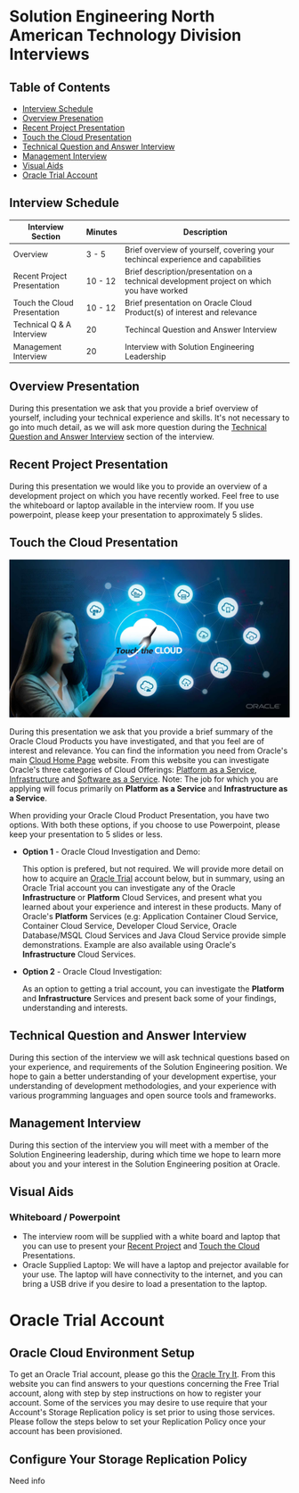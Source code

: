 # Solution Engineering North American Technology Division Interviews

## Table of Contents
- [Interview Schedule](#Interview-Schedule)
- [Overview Presenation](#Overview-Presentation)
- [Recent Project Presentation](#Recent-Project-Presentation)
- [Touch the Cloud Presentation](#Touch-the-Cloud-Presentation)
- [Technical Question and Answer Interview](#Technical-Question-and-Answer-Interview)
- [Management Interview](#Management-Interview)
- [Visual Aids](#Visual-Aids)
- [Oracle Trial Account](#Oracle-Trial-Account)

## Interview Schedule

| Interview Section | Minutes | Description |
| --- | --- | --- | 
| Overview | 3 - 5 | Brief overview of yourself, covering your techincal experience and capabilities |
| Recent Project Presentation | 10 - 12 | Brief description/presentation on a technical development project on which you have worked |
| Touch the Cloud Presentation | 10 - 12 | Brief presentation on Oracle Cloud Product(s) of interest and relevance |
| Technical Q & A Interview | 20 | Techincal Question and Answer Interview |
| Management Interview | 20 | Interview with Solution Engineering Leadership|


## Overview Presentation

During this presentation we ask that you provide a brief overview of yourself, including your technical experience and skills. It's not necessary to go into much detail, as we will ask more question during the [Technical Question and Answer Interview](#Technical-Question-and-Answer-Interview) section of the interview. 

## Recent Project Presentation

During this presentation we would like you to provide an overview of a development project on which you have recently worked. Feel free to use the whiteboard or laptop available in the interview room. If you use powerpoint, please keep your presentation to approximately 5 slides. 

## Touch the Cloud Presentation

![Touch The Cloud](../common/images/Touch-the-Cloud.jpg)

During this presentation we ask that you provide a brief summary of the Oracle Cloud Products you have investigated, and that you feel are of interest and relevance. You can find the information you need from Oracle's main [Cloud Home Page](https://cloud.oracle.com/) website. From this website you can investigate Oracle's three categories of Cloud Offerings: [Platform as a Service](https://cloud.oracle.com/en_US/paas), [Infrastructure](https://cloud.oracle.com/en_US/iaas) and [Software as a Service](https://cloud.oracle.com/en_US/saas). Note: The job for which you are applying will focus primarily on **Platform as a Service** and **Infrastructure as a Service**.  

When providing your Oracle Cloud Product Presentation, you have two options. With both these options, if you choose to use Powerpoint, please keep your presentation to 5 slides or less. 

- **Option 1** - Oracle Cloud Investigation and Demo:

    This option is prefered, but not required. We will provide more detail on how to acquire an [Oracle Trial](#Oracle-Trial-Account) account below, but in summary, using an Oracle Trial account you can investigate any of the Oracle **Infrastructure** or **Platform** Cloud Services, and present what you learned about your experience and interest in these products. Many of Oracle's **Platform** Services (e.g: Application Container Cloud Service, Container Cloud Service, Developer Cloud Service, Oracle Database\/MSQL Cloud Services and Java Cloud Service provide simple demonstrations. Example are also available using Oracle's **Infrastructure** Cloud Services. 

- **Option 2** - Oracle Cloud Investigation:

    As an option to getting a trial account, you can investigate the **Platform** and **Infrastructure** Services and present back some of your findings, understanding and interests. 

## Technical Question and Answer Interview

During this section of the interview we will ask technical questions based on your experience, and requirements of the Solution Engineering position. We hope to gain a better understanding of your development expertise, your understanding of development methodologies, and your experience with various programming languages and open source tools and frameworks. 

## Management Interview

During this section of the interview you will meet with a member of the Solution Engineering leadership, during which time we hope to learn more about you and your interest in the Solution Engineering position at Oracle. 

## Visual Aids

### Whiteboard / Powerpoint

- The interview room will be supplied with a white board and laptop that you can use to present your [Recent Project](#Recent-Project-Presentation) and [Touch the Cloud](#Touch-the-Cloud-Presentation) Presentations.
- Oracle Supplied Laptop: We will have a laptop and prejector available for your use. The laptop will have connectivity to the internet, and you can bring a USB drive if you desire to load a presentation to the laptop.

# Oracle Trial Account

## Oracle Cloud Environment Setup

To get an Oracle Trial account, please go this the [Oracle Try It](https://cloud.oracle.com/tryit). From this website you can find answers to your questions concerning the Free Trial account, along with step by step instructions on how to register your account. Some of the services you may desire to use require that your Account's Storage Replication policy is set prior to using those services. Please follow the steps below to set your Replication Policy once your account has been provisioned. 

## Configure Your Storage Replication Policy

Need info
